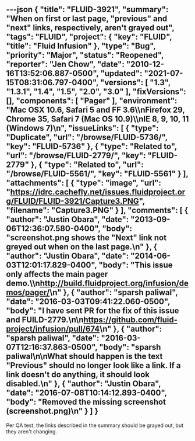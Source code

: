 ---json
{
  "title": "FLUID-3921",
  "summary": "When on first or last page, \"previous\" and \"next\" links, respectively, aren't grayed out",
  "tags": "FLUID",
  "project": {
    "key": "FLUID",
    "title": "Fluid Infusion"
  },
  "type": "Bug",
  "priority": "Major",
  "status": "Reopened",
  "reporter": "Jen Chow",
  "date": "2010-12-16T13:52:06.887-0500",
  "updated": "2021-07-15T08:31:06.797-0400",
  "versions": [
    "1.3",
    "1.3.1",
    "1.4",
    "1.5",
    "2.0",
    "3.0"
  ],
  "fixVersions": [],
  "components": [
    "Pager"
  ],
  "environment": "Mac OSX 10.6, Safari 5 and FF 3.6\\\nFirefox 29, Chrome 35, Safari 7 (Mac OS 10.9)\\\nIE 8, 9, 10, 11 (Windows 7)\n",
  "issueLinks": [
    {
      "type": "Duplicate",
      "url": "/browse/FLUID-5736/",
      "key": "FLUID-5736"
    },
    {
      "type": "Related to",
      "url": "/browse/FLUID-2779/",
      "key": "FLUID-2779"
    },
    {
      "type": "Related to",
      "url": "/browse/FLUID-5561/",
      "key": "FLUID-5561"
    }
  ],
  "attachments": [
    {
      "type": "image",
      "url": "https://idrc.cachefly.net/issues.fluidproject.org/FLUID/FLUID-3921/Capture3.PNG",
      "filename": "Capture3.PNG"
    }
  ],
  "comments": [
    {
      "author": "Justin Obara",
      "date": "2013-09-06T12:36:07.580-0400",
      "body": "screenshot.png shows the \"Next\" link not greyed out when on the last page.\n"
    },
    {
      "author": "Justin Obara",
      "date": "2014-06-03T12:01:17.829-0400",
      "body": "This issue only affects the main pager demo.\\\n<http://build.fluidproject.org/infusion/demos/pager/>\n"
    },
    {
      "author": "sparsh paliwal",
      "date": "2016-03-03T09:41:22.060-0500",
      "body": "I have sent PR for the fix of this issue and FUILD-2779.\n\n<https://github.com/fluid-project/infusion/pull/674>\n"
    },
    {
      "author": "sparsh paliwal",
      "date": "2016-03-07T12:16:37.863-0500",
      "body": "sparsh paliwal\n\nWhat should happen is the text \"Previous\" should no longer look like a link. If a link doesn't do anything, it should look disabled.\n"
    },
    {
      "author": "Justin Obara",
      "date": "2016-07-08T10:14:12.893-0400",
      "body": "Removed the missing screenshot (screenshot.png)\n"
    }
  ]
}
---
Per QA test, the links described in the summary should be grayed out, but they aren't changing.

        